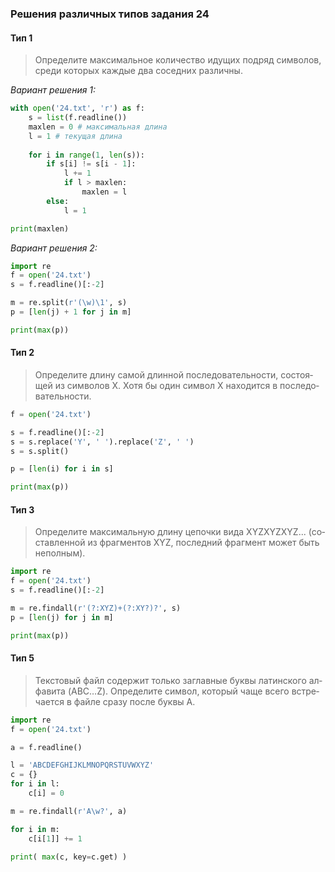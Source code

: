 ### Решения различных типов задания 24

#### Тип 1
> Опре­де­ли­те мак­си­маль­ное ко­ли­че­ство иду­щих под­ряд сим­во­лов, среди ко­то­рых каж­дые два со­сед­них раз­лич­ны.

*Вариант решения 1:*
```python
with open('24.txt', 'r') as f:
	s = list(f.readline())
	maxlen = 0 # максимальная длина
	l = 1 # текущая длина
	
	for i in range(1, len(s)):
		if s[i] != s[i - 1]:
			l += 1
			if l > maxlen:
				maxlen = l
		else:
			l = 1

print(maxlen)
```
*Вариант решения 2:*
```python
import re
f = open('24.txt')
s = f.readline()[:-2]

m = re.split(r'(\w)\1', s)
p = [len(j) + 1 for j in m]

print(max(p))
```

#### Тип 2
> Опре­де­ли­те длину самой длин­ной по­сле­до­ва­тель­но­сти, со­сто­я­щей из сим­во­лов X. Хотя бы один сим­вол X на­хо­дит­ся в по­сле­до­ва­тель­но­сти.

```python
f = open('24.txt')

s = f.readline()[:-2]
s = s.replace('Y', ' ').replace('Z', ' ')
s = s.split()

p = [len(i) for i in s]

print(max(p))
```

#### Тип 3
> Опре­де­ли­те мак­си­маль­ную длину це­поч­ки вида XYZXYZXYZ... (со­став­лен­ной из фраг­мен­тов XYZ, по­след­ний фраг­мент может быть не­пол­ным).

```python
import re
f = open('24.txt')
s = f.readline()[:-2]

m = re.findall(r'(?:XYZ)+(?:XY?)?', s)
p = [len(j) for j in m]

print(max(p))
```

#### Тип 5
> Тек­сто­вый файл со­дер­жит толь­ко за­глав­ные буквы ла­тин­ско­го ал­фа­ви­та (ABC…Z). Опре­де­ли­те сим­вол, ко­то­рый чаще всего встре­ча­ет­ся в файле сразу после буквы A.

```python
import re
f = open('24.txt')

a = f.readline()

l = 'ABCDEFGHIJKLMNOPQRSTUVWXYZ'
c = {}
for i in l:
	c[i] = 0

m = re.findall(r'A\w?', a)

for i in m:
	c[i[1]] += 1

print( max(c, key=c.get) ) 
```

